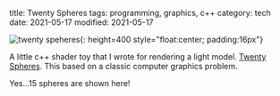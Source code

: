 title: Twenty Spheres
tags: programming, graphics, c++
category: tech
date: 2021-05-17
modified: 2021-05-17

![twenty speheres]({static}/images/twentyspheres.jpg){: height=400 style="float:center; padding:16px"}

A little c++ shader toy that I wrote for rendering a light model.  [Twenty Spheres](https://github.com/jac18281828/twentyspheres).  This based on a classic computer graphics problem.

Yes...15 spheres are shown here!

